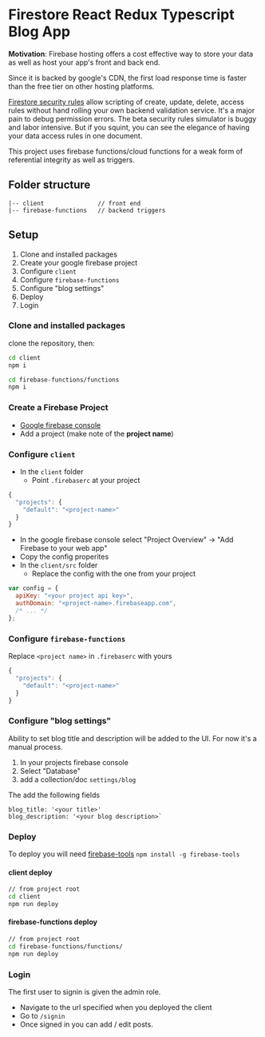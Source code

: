 # Firestore React Redux Typescript Blog App

__Motivation__: Firebase hosting offers a cost effective way to store your data as well as host your app's front and back end.  

Since it is backed by google's CDN, the first load response time is faster than the free tier on other hosting platforms.

[Firestore security rules](https://firebase.google.com/docs/firestore/security/get-started) allow scripting of create, update, delete, access rules without hand rolling your own backend validation service.  It's a major pain to debug permission errors.  The beta security rules simulator is buggy and labor intensive.  But if you squint, you can see the elegance of having your data access rules in one document.

This project uses firebase functions/cloud functions for a weak form of referential integrity as well as triggers.

## Folder structure

```text
|-- client               // front end
|-- firebase-functions   // backend triggers
```

## Setup

1. Clone and installed packages
2. Create your google firebase project
3. Configure `client`
4. Configure `firebase-functions`
5. Configure "blog settings"
6. Deploy
7. Login


### Clone and installed packages

clone the repository, then:

```bash
cd client
npm i

cd firebase-functions/functions 
npm i
```

### Create a Firebase Project

- [Google firebase console](https://console.firebase.google.com)
- Add a project (make note of the **project name**)

### Configure `client`

- In the `client` folder
  - Point `.firebaserc` at your project

```javascript
{
  "projects": {
    "default": "<project-name>"
  }
}
```

- In the google firebase console select "Project Overview" -> "Add Firebase to your web app"
- Copy the config properites
- In the `client/src` folder
  - Replace the config with the one from your project

```javascript
var config = {
  apiKey: "<your project api key>",
  authDomain: "<project-name>.firebaseapp.com",
  /* ... */
};
```

### Configure `firebase-functions`

Replace `<project name>` in `.firebaserc` with yours

```javascript
{
  "projects": {
    "default": "<project-name>"
  }
}
```

### Configure "blog settings"

Ability to set blog title and description will be added to the UI.  For now it's a manual process.

1. In your projects firebase console
2. Select "Database"
3. add a collection/doc `settings/blog` 

The add the following fields

```text
blog_title: '<your title>'
blog_description: '<your blog description>`
```

### Deploy

To deploy you will need [firebase-tools](https://firebase.google.com/docs/hosting/quickstart)  `npm install -g firebase-tools`

#### client deploy

```bash
// from project root
cd client
npm run deploy
```

#### firebase-functions deploy

```bash
// from project root
cd firebase-functions/functions/
npm run deploy
```

### Login

The first user to signin is given the admin role.

- Navigate to the url specified when you deployed the client
- Go to `/signin`
- Once signed in you can add / edit posts.
